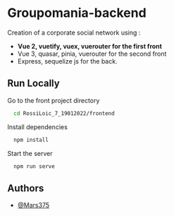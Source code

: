 
# Groupomania-backend

Creation of a corporate social network using : 
  - **Vue 2, vuetify, vuex, vuerouter for the first front**
  - Vue 3, quasar, pinia, vuerouter for the second front
  - Express, sequelize js for the back.

    


## Run Locally

Go to the front project directory

```bash
  cd RossiLoic_7_19012022/frontend
```

Install dependencies

```bash
  npm install
```

Start the server

```bash
  npm run serve
```


## Authors

- [@Mars375](https://github.com/Mars375)

